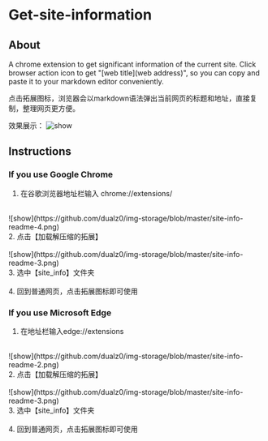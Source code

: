 # Get-site-information
## About
A chrome extension to get significant information of the current site. Click browser action icon to get "[web title](web address)", so you can copy and paste it to your markdown editor conveniently. 

点击拓展图标，浏览器会以markdown语法弹出当前网页的标题和地址，直接复制，整理网页更方便。

效果展示： 
![show](https://github.com/dualz0/img-storage/blob/master/site-info-readme-1.png)

## Instructions
### If you use Google Chrome
1. 在谷歌浏览器地址栏输入 chrome://extensions/ </br>
</br>
![show](https://github.com/dualz0/img-storage/blob/master/site-info-readme-4.png)
</br>
2. 点击【加载解压缩的拓展】 </br>
</br>
![show](https://github.com/dualz0/img-storage/blob/master/site-info-readme-3.png)
</br>
3. 选中【site_info】文件夹 </br>
</br>
4. 回到普通网页，点击拓展图标即可使用
</br>

### If you use Microsoft Edge
1. 在地址栏输入edge://extensions </br>
</br>
![show](https://github.com/dualz0/img-storage/blob/master/site-info-readme-2.png)
</br>
2. 点击【加载解压缩的拓展】 </br>
</br>
![show](https://github.com/dualz0/img-storage/blob/master/site-info-readme-3.png)
</br>
3. 选中【site_info】文件夹 </br>
</br>
4. 回到普通网页，点击拓展图标即可使用
